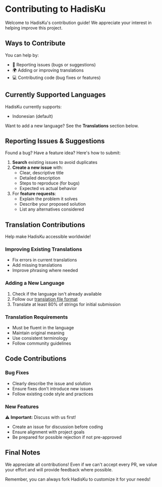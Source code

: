 # Contributing to HadisKu

Welcome to HadisKu's contribution guide! We appreciate your interest in helping improve this project.

## Ways to Contribute

You can help by:

- 🐛 Reporting issues (bugs or suggestions)
- 🌍 Adding or improving translations
- 💻 Contributing code (bug fixes or features)

## Currently Supported Languages

HadisKu currently supports:

- Indonesian (default)

Want to add a new language? See the **Translations** section below.

## Reporting Issues & Suggestions

Found a bug? Have a feature idea? Here's how to submit:

1. **Search** existing issues to avoid duplicates
2. **Create a new issue** with:
   - Clear, descriptive title
   - Detailed description
   - Steps to reproduce (for bugs)
   - Expected vs actual behavior
3. For **feature requests**:
   - Explain the problem it solves
   - Describe your proposed solution
   - List any alternatives considered

## Translation Contributions

Help make HadisKu accessible worldwide!

### Improving Existing Translations

- Fix errors in current translations
- Add missing translations
- Improve phrasing where needed

### Adding a New Language

1. Check if the language isn't already available
2. Follow our [translation file format](https://github.com/Flagodna-Developer/HadisKu/tree/main/translation)
3. Translate at least 80% of strings for initial submission

### Translation Requirements

- Must be fluent in the language
- Maintain original meaning
- Use consistent terminology
- Follow community guidelines

## Code Contributions

### Bug Fixes

- Clearly describe the issue and solution
- Ensure fixes don't introduce new issues
- Follow existing code style and practices

### New Features

⚠ **Important:** Discuss with us first!

- Create an issue for discussion before coding
- Ensure alignment with project goals
- Be prepared for possible rejection if not pre-approved

## Final Notes

We appreciate all contributions! Even if we can't accept every PR, we value your effort and will provide feedback where possible.

Remember, you can always fork HadisKu to customize it for your needs!
